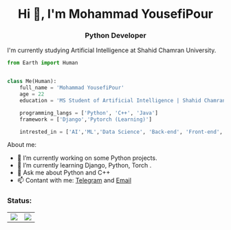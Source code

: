<h1 align="center">Hi 👋, I'm Mohammad YousefiPour</h1>
<h3 align="center">Python Developer</h3>

I'm currently studying Artificial Intelligence at Shahid Chamran University.</p>


```python
from Earth import Human


class Me(Human):
    full_name = 'Mohammad YousefiPour'
    age = 22
    education = 'MS Student of Artificial Intelligence | Shahid Chamran University'

    programming_langs = ['Python', 'C++', 'Java']
    framework = ['Django','Pytorch (Learning)']

    intrested_in = ['AI','ML','Data Science', 'Back-end', 'Front-end', 'Teaching', 'Video Editing']

```
About me:

- 🔭 I’m currently working on some Python projects.
- 🌱 I’m currently learning Django, Python, Torch .
- 💬 Ask me about Python and C++
- 📫 Contant with me: [Telegram](https://telegram.me/MoYousefiPour) and [Email](mailto:moyousefipour79@gmail.com?subject=Help)


<h3 align="left">Status:</h3>
<table border="0" cellspacing="0" cellpadding="0" align="center">
    <tr>
        <td align="center">
            <img  src="https://github-readme-stats.vercel.app/api?username=myp79&count_private=true&include_all_commits=true&show_icons=true&theme=algolia&hide_border=true" />
        </td>
        <td align="center">
            <img src="https://github-readme-stats.vercel.app/api/top-langs/?username=myp79&layout=compact&theme=algolia&hide_border=true&langs_count=10" />
        </td>
    </tr>
</table>
